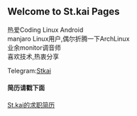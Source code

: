 ## Welcome to St.kai Pages
热爱Coding Linux Android  
manjaro Linux用户,偶尔折腾一下ArchLinux  
业余monitor调音师  
喜欢技术,热衷分享  

Telegram:[Stkai](https://t.me/Stkai)
#### 简历请戳下面
[St.kai的求职简历](https://St-kai.github.io/CV)
